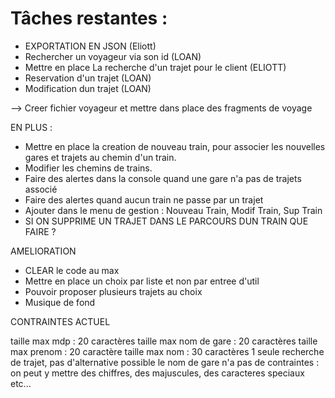 # Tâches restantes :


- EXPORTATION EN JSON (Eliott)
- Rechercher un voyageur via son id (LOAN)
- Mettre en place La recherche d'un trajet pour le client (ELIOTT)
- Reservation d'un trajet (LOAN)
- Modification dun trajet (LOAN)

--> Creer fichier voyageur et mettre dans place des fragments de voyage


EN PLUS :

- Mettre en place la creation de nouveau train, pour associer les nouvelles gares et trajets au chemin d'un train.
- Modifier les chemins de trains.
- Faire des alertes dans la console quand une gare n'a pas de trajets associé
- Faire des alertes quand aucun train ne passe par un trajet
- Ajouter dans le menu de gestion : Nouveau Train, Modif Train, Sup Train
- SI ON SUPPRIME UN TRAJET DANS LE PARCOURS DUN TRAIN QUE FAIRE ?

AMELIORATION

- CLEAR le code au max
- Mettre en place un choix par liste et non par entree d'util
- Pouvoir proposer plusieurs trajets au choix 
- Musique de fond


CONTRAINTES ACTUEL

taille max mdp : 20 caractères
taille max nom de gare : 20 caractères
taille max prenom : 20 caractère
taille max nom : 30 caractères
1 seule recherche de trajet, pas d'alternative possible
le nom de gare n'a pas de contraintes : on peut y mettre des chiffres, des majuscules, des caracteres speciaux etc...
